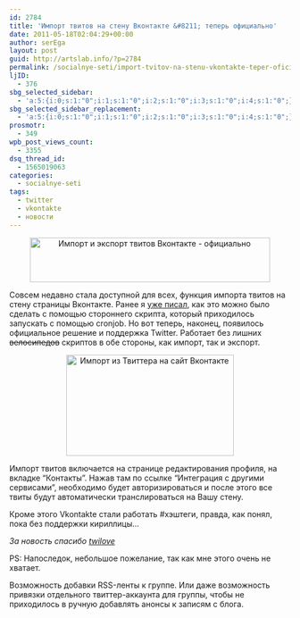 ```yaml
---
id: 2784
title: 'Импорт твитов на стену Вконтакте &#8211; теперь официально'
date: 2011-05-18T02:04:29+00:00
author: serEga
layout: post
guid: http://artslab.info/?p=2784
permalink: /socialnye-seti/import-tvitov-na-stenu-vkontakte-teper-oficialno/
ljID:
  - 376
sbg_selected_sidebar:
  - 'a:5:{i:0;s:1:"0";i:1;s:1:"0";i:2;s:1:"0";i:3;s:1:"0";i:4;s:1:"0";}'
sbg_selected_sidebar_replacement:
  - 'a:5:{i:0;s:1:"0";i:1;s:1:"0";i:2;s:1:"0";i:3;s:1:"0";i:4;s:1:"0";}'
prosmotr:
  - 349
wpb_post_views_count:
  - 3355
dsq_thread_id:
  - 1565019063
categories:
  - socialnye-seti
tags:
  - twitter
  - vkontakte
  - новости
---
```

<center>
  <img src="{{site.img_cdn}}/twitter_vkontakte_export_import.jpg" alt="Импорт и экспорт твитов Вконтакте - официально" title="twitter_vkontakte_export_import" width="430" height="80" class="alignnone size-full wp-image-2803" srcset="{{site.img_cdn}}/twitter_vkontakte_export_import.jpg 430w, {{site.img_cdn}}/twitter_vkontakte_export_import-300x55.jpg 300w" sizes="(max-width: 430px) 100vw, 430px" />
</center>

Совсем недавно стала доступной для всех, функция импорта твитов на стену страницы Вконтакте. Ранее я [уже писал](http://artslab.info/skriptyi/translyatsiya-statusov-iz-twitter-na-vkontakte/), как это можно было сделать с помощью стороннего скрипта, который приходилось запускать с помощью cronjob. Но вот теперь, наконец, появилось официальное решение и поддержка Twitter. Работает без лишних <del datetime="2011-05-17T22:26:11+00:00">велосипедов</del> скриптов в обе стороны, как импорт, так и экспорт.

<center>
  <a href="{{site.img_cdn}}/vkontakte_twitter.jpg"><img src="{{site.img_cdn}}/vkontakte_twitter-300x181.jpg" alt="Импорт из Твиттера на сайт Вконтакте" title="vkontakte_twitter" width="300" height="181" class="alignnone size-medium wp-image-2802" /></a>
</center>

Импорт твитов включается на странице редактирования профиля, на вкладке &#8220;Контакты&#8221;. Нажав там по ссылке &#8220;Интеграция с другими сервисами&#8221;, необходимо будет авторизироваться и после этого все твиты будут автоматически транслироваться на Вашу стену.

Кроме этого Vkontakte стали работать #хэштеги, правда, как понял, пока без поддержки кириллицы&#8230;

_За новость спасибо [twilove](http://vkontakte.ru/twilove)_

PS: Напоследок, небольшое пожелание, так как мне этого очень не хватает.

Возможность добавки RSS-ленты к группе. Или даже возможность привязки отдельного твиттер-аккаунта для группы, чтобы не приходилось в ручную добавлять анонсы к записям с блога.